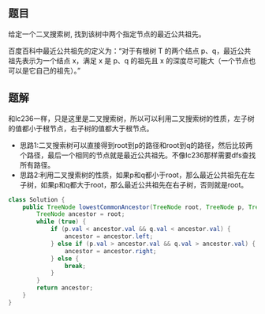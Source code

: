 ## 题目
给定一个二叉搜索树, 找到该树中两个指定节点的最近公共祖先。

百度百科中最近公共祖先的定义为：“对于有根树 T 的两个结点 p、q，最近公共祖先表示为一个结点 x，满足 x 是 p、q 的祖先且 x 的深度尽可能大（一个节点也可以是它自己的祖先）。”

## 题解
和lc236一样，只是这里是二叉搜索树，所以可以利用二叉搜索树的性质，左子树的值都小于根节点，右子树的值都大于根节点。
+ 思路1:二叉搜索树可以直接得到root到p的路径和root到q的路径，然后比较两个路径，最后一个相同的节点就是最近公共祖先。不像lc236那样需要dfs查找所有路径。
+ 思路2:利用二叉搜索树的性质，如果p和q都小于root，那么最近公共祖先在左子树，如果p和q都大于root，那么最近公共祖先在右子树，否则就是root。

```java
class Solution {
    public TreeNode lowestCommonAncestor(TreeNode root, TreeNode p, TreeNode q) {
        TreeNode ancestor = root;
        while (true) {
            if (p.val < ancestor.val && q.val < ancestor.val) {
                ancestor = ancestor.left;
            } else if (p.val > ancestor.val && q.val > ancestor.val) {
                ancestor = ancestor.right;
            } else {
                break;
            }
        }
        return ancestor;
    }
}
```